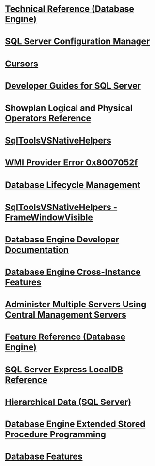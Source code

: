 # [Technical Reference (Database Engine)](technical-reference-database-engine.md)
# [SQL Server Configuration Manager](sql-server-configuration-manager.md)
# [Cursors](cursors.md)
# [Developer Guides for SQL Server](developer-guides-for-sql-server.md)
# [Showplan Logical and Physical Operators Reference](showplan-logical-and-physical-operators-reference.md)
# [SqlToolsVSNativeHelpers](sqltoolsvsnativehelpers.md)
# [WMI Provider Error 0x8007052f](wmi-provider-error-0x8007052f.md)
# [Database Lifecycle Management](database-lifecycle-management.md)
# [SqlToolsVSNativeHelpers - FrameWindowVisible](sqltoolsvsnativehelpers-framewindowvisible.md)
# [Database Engine Developer Documentation](database-engine-developer-documentation.md)
# [Database Engine Cross-Instance Features](database-engine-cross-instance-features.md)
# [Administer Multiple Servers Using Central Management Servers](administer-multiple-servers-using-central-management-servers.md)
# [Feature Reference (Database Engine)](feature-reference-database-engine.md)
# [SQL Server Express LocalDB Reference](sql-server-express-localdb-reference.md)
# [Hierarchical Data (SQL Server)](hierarchical-data-sql-server.md)
# [Database Engine Extended Stored Procedure Programming](database-engine-extended-stored-procedure-programming.md)
# [Database Features](database-features.md)
